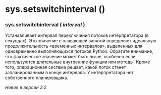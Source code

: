 # sys.setswitchinterval \(\)

### sys.setswitchinterval \( _interval_ \)

Устанавливает интервал переключения потоков интерпретатора \(в секундах\). Это значение с плавающей запятой определяет идеальную продолжительность «временных интервалов», выделенных для одновременно выполняющихся потоков Python. Обратите внимание, что фактическое значение может быть выше, особенно если используются длительные внутренние функции или методы. Кроме того, операционная система решает, какой поток станет запланированным в конце интервала. У интерпретатора нет собственного планировщика.

_Новое в версии 3.2._

